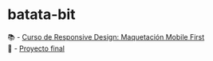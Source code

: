 # batata-bit
📚 - [Curso de Responsive Design: Maquetación Mobile First](https://platzi.com/cursos/mobile-first/) <br>
📄 - [Proyecto final](https://mkdir-nicolas.github.io/batata-bit/)
